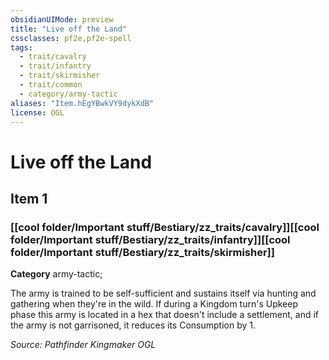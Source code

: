 ```yaml
---
obsidianUIMode: preview
title: "Live off the Land"
cssclasses: pf2e,pf2e-spell
tags:
  - trait/cavalry
  - trait/infantry
  - trait/skirmisher
  - trait/common
  - category/army-tactic
aliases: "Item.hEgYBwkVY9dykXdB"
license: OGL
---
```

# Live off the Land
## Item 1
### [[cool folder/Important stuff/Bestiary/zz_traits/cavalry]][[cool folder/Important stuff/Bestiary/zz_traits/infantry]][[cool folder/Important stuff/Bestiary/zz_traits/skirmisher]]

**Category** army-tactic; 




The army is trained to be self-sufficient and sustains itself via hunting and gathering when they're in the wild. If during a Kingdom turn's Upkeep phase this army is located in a hex that doesn't include a settlement, and if the army is not garrisoned, it reduces its Consumption by 1.

*Source: Pathfinder Kingmaker*
*OGL*
